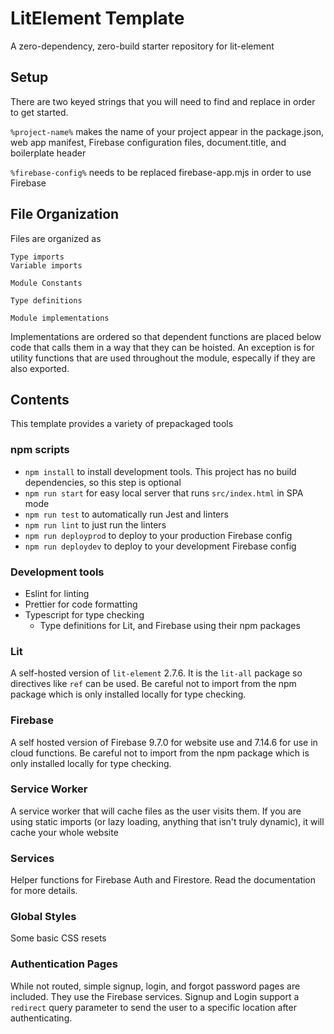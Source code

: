 # LitElement Template

A zero-dependency, zero-build starter repository for lit-element 

## Setup
There are two keyed strings that you will need to find and replace in order to get started. 

`%project-name%` makes the name of your project appear in the package.json, web app manifest, Firebase configuration files, document.title, and boilerplate header

`%firebase-config%` needs to be replaced firebase-app.mjs in order to use Firebase

## File Organization

Files are organized as

```
Type imports
Variable imports

Module Constants

Type definitions

Module implementations
```

Implementations are ordered so that dependent functions are placed below code that calls them in a way that they can be hoisted. An exception is for utility functions that are used throughout the module, especally if they are also exported.

## Contents
This template provides a variety of prepackaged tools

### npm scripts
- `npm install` to install development tools. This project has no build dependencies, so this step is optional
- `npm run start` for easy local server that runs `src/index.html` in SPA mode
- `npm run test` to automatically run Jest and linters
- `npm run lint` to just run the linters
- `npm run deployprod` to deploy to your production Firebase config
- `npm run deploydev` to deploy to your development Firebase config

### Development tools
- Eslint for linting
- Prettier for code formatting
- Typescript for type checking
  - Type definitions for Lit, and Firebase using their npm packages

### Lit
A self-hosted version of `lit-element` 2.7.6. It is the `lit-all` package so directives like `ref` can be used. Be careful not to import from the npm package which is only installed locally for type checking.

### Firebase
A self hosted version of Firebase 9.7.0 for website use and 7.14.6 for use in cloud functions. Be careful not to import from the npm package which is only installed locally for type checking.

### Service Worker
A service worker that will cache files as the user visits them. If you are using static imports (or lazy loading, anything that isn't truly dynamic), it will cache your whole website

### Services
Helper functions for Firebase Auth and Firestore. Read the documentation for more details.

### Global Styles
Some basic CSS resets

### Authentication Pages
While not routed, simple signup, login, and forgot password pages are included. They use the Firebase services. Signup and Login support a `redirect` query parameter to send the user to a specific location after authenticating.